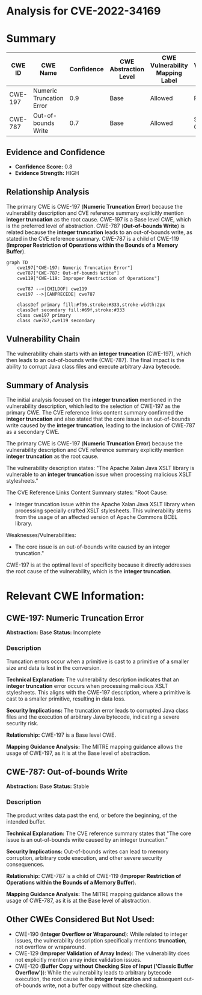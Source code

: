 # Analysis for CVE-2022-34169

# Summary
| CWE ID | CWE Name | Confidence | CWE Abstraction Level | CWE Vulnerability Mapping Label | CWE-Vulnerability Mapping Notes |
|---|---|---|---|---|---|
| CWE-197 | Numeric Truncation Error | 0.9 | Base | Allowed | Primary CWE |
| CWE-787 | Out-of-bounds Write | 0.7 | Base | Allowed | Secondary CWE |

## Evidence and Confidence

*   **Confidence Score:** 0.8
*   **Evidence Strength:** HIGH

## Relationship Analysis
The primary CWE is CWE-197 (**Numeric Truncation Error**) because the vulnerability description and CVE reference summary explicitly mention **integer truncation** as the root cause. CWE-197 is a Base level CWE, which is the preferred level of abstraction. CWE-787 (**Out-of-bounds Write**) is related because the **integer truncation** leads to an out-of-bounds write, as stated in the CVE reference summary. CWE-787 is a child of CWE-119 (**Improper Restriction of Operations within the Bounds of a Memory Buffer**).

```mermaid
graph TD
    cwe197["CWE-197: Numeric Truncation Error"]
    cwe787["CWE-787: Out-of-bounds Write"]
    cwe119["CWE-119: Improper Restriction of Operations"]
    
    cwe787 -->|CHILDOF| cwe119
    cwe197 -->|CANPRECEDE| cwe787
    
    classDef primary fill:#f96,stroke:#333,stroke-width:2px
    classDef secondary fill:#69f,stroke:#333
    class cwe197 primary
    class cwe787,cwe119 secondary
```

## Vulnerability Chain
The vulnerability chain starts with an **integer truncation** (CWE-197), which then leads to an out-of-bounds write (CWE-787). The final impact is the ability to corrupt Java class files and execute arbitrary Java bytecode.

## Summary of Analysis
The initial analysis focused on the **integer truncation** mentioned in the vulnerability description, which led to the selection of CWE-197 as the primary CWE. The CVE reference links content summary confirmed the **integer truncation** and also stated that the core issue is an out-of-bounds write caused by the **integer truncation**, leading to the inclusion of CWE-787 as a secondary CWE.

The primary CWE is CWE-197 (**Numeric Truncation Error**) because the vulnerability description and CVE reference summary explicitly mention **integer truncation** as the root cause.

The vulnerability description states: "The Apache Xalan Java XSLT library is vulnerable to an **integer truncation** issue when processing malicious XSLT stylesheets."

The CVE Reference Links Content Summary states:
"Root Cause:
- Integer truncation issue within the Apache Xalan Java XSLT library when processing specially crafted XSLT stylesheets. This vulnerability stems from the usage of an affected version of Apache Commons BCEL library.

Weaknesses/Vulnerabilities:
- The core issue is an out-of-bounds write caused by an integer truncation."

CWE-197 is at the optimal level of specificity because it directly addresses the root cause of the vulnerability, which is the **integer truncation**.

# Relevant CWE Information:

## CWE-197: Numeric Truncation Error
**Abstraction:** Base
**Status:** Incomplete

### Description
Truncation errors occur when a primitive is cast to a primitive of a smaller size and data is lost in the conversion.

**Technical Explanation:**
The vulnerability description indicates that an **integer truncation** error occurs when processing malicious XSLT stylesheets. This aligns with the CWE-197 description, where a primitive is cast to a smaller primitive, resulting in data loss.

**Security Implications:**
The truncation error leads to corrupted Java class files and the execution of arbitrary Java bytecode, indicating a severe security risk.

**Relationship:**
CWE-197 is a Base level CWE.

**Mapping Guidance Analysis:**
The MITRE mapping guidance allows the usage of CWE-197, as it is at the Base level of abstraction.

## CWE-787: Out-of-bounds Write
**Abstraction:** Base
**Status:** Stable

### Description
The product writes data past the end, or before the beginning, of the intended buffer.

**Technical Explanation:**
The CVE reference summary states that "The core issue is an out-of-bounds write caused by an integer truncation."

**Security Implications:**
Out-of-bounds writes can lead to memory corruption, arbitrary code execution, and other severe security consequences.

**Relationship:**
CWE-787 is a child of CWE-119 (**Improper Restriction of Operations within the Bounds of a Memory Buffer**).

**Mapping Guidance Analysis:**
The MITRE mapping guidance allows the usage of CWE-787, as it is at the Base level of abstraction.

## Other CWEs Considered But Not Used:

*   CWE-190 (**Integer Overflow or Wraparound**): While related to integer issues, the vulnerability description specifically mentions **truncation**, not overflow or wraparound.
*   CWE-129 (**Improper Validation of Array Index**): The vulnerability does not explicitly mention array index validation issues.
*   CWE-120 (**Buffer Copy without Checking Size of Input ('Classic Buffer Overflow')**): While the vulnerability leads to arbitrary bytecode execution, the root cause is the **integer truncation** and subsequent out-of-bounds write, not a buffer copy without size checking.
